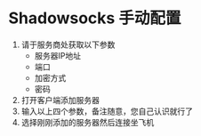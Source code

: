 # Shadowsocks 手动配置

1. 请于服务商处获取以下参数
   * 服务器IP地址
   * 端口
   * 加密方式
   * 密码
2. 打开客户端添加服务器
3. 输入以上四个参数，备注随意，您自己认识就行了
4. 选择刚刚添加的服务器然后连接坐飞机



